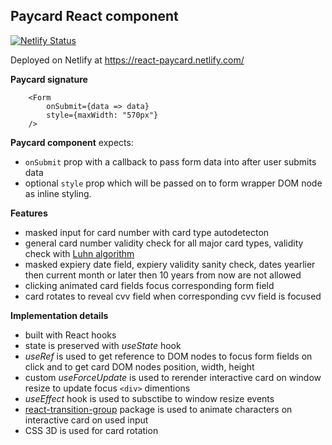 ## Paycard React component

[![Netlify Status](https://api.netlify.com/api/v1/badges/bf7b5af7-d84e-474c-897a-f7a5056d696b/deploy-status)](https://app.netlify.com/sites/react-paycard/deploys)

Deployed on Netlify at https://react-paycard.netlify.com/

**Paycard signature**

```
    <Form
        onSubmit={data => data}
        style={maxWidth: "570px"}
    />
```

**Paycard component** expects:

- `onSubmit` prop with a callback to pass form data into after user submits data
- optional `style` prop which will be passed on to form wrapper DOM node as inline styling.

**Features**

- masked input for card number with card type autodetecton
- general card number validity check for all major card types, validity check with [Luhn algorithm](https://en.wikipedia.org/wiki/Luhn_algorithm)
- masked expiery date field, expiery validity sanity check, dates yearlier then current month or later then 10 years from now are not allowed
- clicking animated card fields focus corresponding form field
- card rotates to reveal cvv field when corresponding cvv field is focused

**Implementation details**

- built with React hooks
- state is preserved with _useState_ hook
- _useRef_ is used to get reference to DOM nodes to focus form fields on click and to get card DOM nodes position, width, height
- custom _useForceUpdate_ is used to rerender interactive card on window resize to update focus `<div>` dimentions
- _useEffect_ hook is used to subsctibe to window resize events
- [react-transition-group](https://github.com/reactjs/react-transition-group) package is used to animate characters on interactive card on used input
- CSS 3D is used for card rotation
